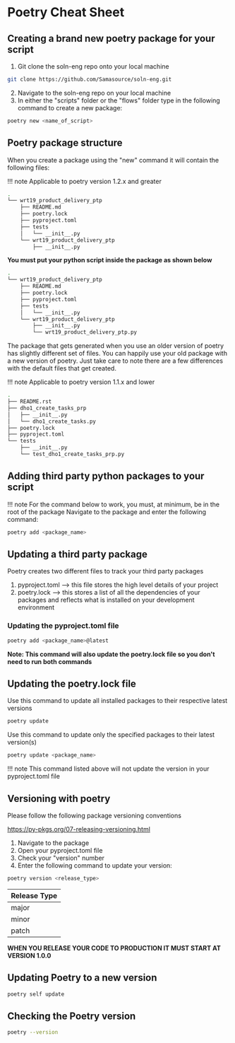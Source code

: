 # Poetry Cheat Sheet

## Creating a brand new poetry package for your script

1. Git clone the soln-eng repo onto your local machine
```bash
git clone https://github.com/Samasource/soln-eng.git
```
2. Navigate to the soln-eng repo on your local machine
3. In either the "scripts" folder or the "flows" folder type in the following command to create a new package:

```bash
poetry new <name_of_script>
```

## Poetry package structure

When you create a package using the "new" command it will contain the following files:

!!! note
    Applicable to poetry version 1.2.x and greater

```bash
.
└── wrt19_product_delivery_ptp
    ├── README.md
    ├── poetry.lock
    ├── pyproject.toml
    ├── tests
    │   └── __init__.py
    └── wrt19_product_delivery_ptp
        ├── __init__.py

```

<b> You must put your python script inside the package as shown below</b>

```bash
.
└── wrt19_product_delivery_ptp
    ├── README.md
    ├── poetry.lock
    ├── pyproject.toml
    ├── tests
    │   └── __init__.py
    └── wrt19_product_delivery_ptp
        ├── __init__.py
        └── wrt19_product_delivery_ptp.py
```

The package that gets generated when you use an older version of poetry has slightly different set of files. You can happily use your old package with a new version of poetry. Just take care to note there are a few differences with the default files that get created.

!!! note
    Applicable to poetry version 1.1.x and lower

```bash
.
├── README.rst
├── dho1_create_tasks_prp
│   ├── __init__.py
│   └── dho1_create_tasks.py
├── poetry.lock
├── pyproject.toml
└── tests
    ├── __init__.py
    └── test_dho1_create_tasks_prp.py
```

## Adding third party python packages to your script

!!! note
    For the command below to work, you must, at minimum, be in the root of the package
Navigate to the package and enter the following command:
```bash
poetry add <package_name>
```

## Updating a third party package

Poetry creates two different files to track your third party packages

<ol>
  <li>pyproject.toml --> this file stores the high level details of your project</li>
  <li>poetry.lock --> this stores a list of all the dependencies of your packages and reflects what is installed on your development environment</li>
</ol>

### Updating the pyproject.toml file

```bash
poetry add <package_name>@latest
```

<b>Note: This command will also update the poetry.lock file so you don't need to run both commands</b>

## Updating the poetry.lock file

Use this command to update all installed packages to their respective latest versions

```bash
poetry update
```

Use this command to update only the specified packages to their latest version(s)

```bash
poetry update <package_name>
```

!!! note
    This command listed above will not update the version in your pyproject.toml file

## Versioning with poetry

Please follow the following package versioning conventions

<https://py-pkgs.org/07-releasing-versioning.html>


1. Navigate to the package
2. Open your pyproject.toml file
3. Check your "version" number
4. Enter the following command to update your version:

```bash
poetry version <release_type>
```

| Release Type  |
| -------- |
| major   |
| minor   |
| patch   |

<b>WHEN YOU RELEASE YOUR CODE TO PRODUCTION IT MUST START AT VERSION 1.0.0 </b>


## Updating Poetry to a new version

```bash
poetry self update
```

## Checking the Poetry version

```bash
poetry --version
```
